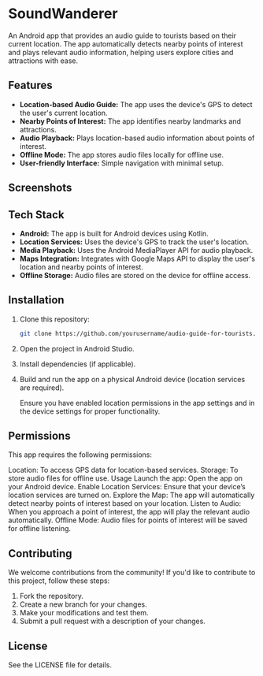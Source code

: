 # SoundWanderer
An Android app that provides an audio guide to tourists based on their current location. The app automatically detects nearby points of interest and plays relevant audio information, helping users explore cities and attractions with ease.

## Features

- **Location-based Audio Guide:** The app uses the device's GPS to detect the user's current location.
- **Nearby Points of Interest:** The app identifies nearby landmarks and attractions.
- **Audio Playback:** Plays location-based audio information about points of interest.
- **Offline Mode:** The app stores audio files locally for offline use.
- **User-friendly Interface:** Simple navigation with minimal setup.

## Screenshots



## Tech Stack

- **Android:** The app is built for Android devices using Kotlin.
- **Location Services:** Uses the device's GPS to track the user's location.
- **Media Playback:** Uses the Android MediaPlayer API for audio playback.
- **Maps Integration:** Integrates with Google Maps API to display the user's location and nearby points of interest.
- **Offline Storage:** Audio files are stored on the device for offline access.

## Installation

1. Clone this repository:
   ```bash
   git clone https://github.com/yourusername/audio-guide-for-tourists.git
   ```

2. Open the project in Android Studio.

3. Install dependencies (if applicable).

4. Build and run the app on a physical Android device (location services are required).

   Ensure you have enabled location permissions in the app settings and in the device settings for proper functionality.

## Permissions

This app requires the following permissions:

Location: To access GPS data for location-based services.
Storage: To store audio files for offline use.
Usage
Launch the app: Open the app on your Android device.
Enable Location Services: Ensure that your device’s location services are turned on.
Explore the Map: The app will automatically detect nearby points of interest based on your location.
Listen to Audio: When you approach a point of interest, the app will play the relevant audio automatically.
Offline Mode: Audio files for points of interest will be saved for offline listening.

## Contributing
We welcome contributions from the community! If you'd like to contribute to this project, follow these steps:

1. Fork the repository.
2. Create a new branch for your changes.
3. Make your modifications and test them.
4. Submit a pull request with a description of your changes.

## License
See the LICENSE file for details.

